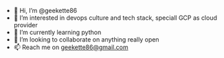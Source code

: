 - 👋 Hi, I’m @geekette86
- 👀 I’m interested in devops culture and tech stack, speciall GCP as cloud provider
- 🌱 I’m currently learning python
- 💞️ I’m looking to collaborate on  anything really open
- 📫 Reach me on geekette86@gmail.com

<!---
geekette86/geekette86 is a ✨ special ✨ repository because its `README.md` (this file) appears on your GitHub profile.
You can click the Preview link to take a look at your changes.
--->
